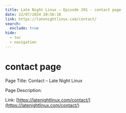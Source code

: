 ```yaml
---
title: Late Night Linux – Episode 291 - contact page
date: 22/07/2024 20:56:18
link: https://latenightlinux.com/contact/
search:
  exclude: true
hide:
  - toc
  - navigation
---
```


# contact page

Page Title: Contact – Late Night Linux

Page Description:  

Link: [https://latenightlinux.com/contact/](https://latenightlinux.com/contact/)